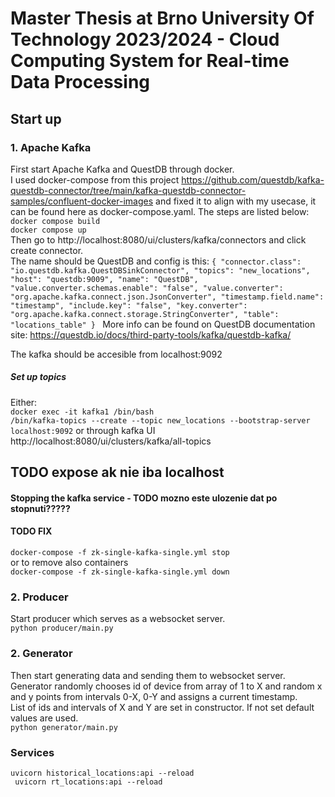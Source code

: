 # Master Thesis at Brno University Of Technology 2023/2024 - Cloud Computing System for Real-time Data Processing

## Start up
### 1. Apache Kafka
First start Apache Kafka and QuestDB through docker. \
I used docker-compose from this project https://github.com/questdb/kafka-questdb-connector/tree/main/kafka-questdb-connector-samples/confluent-docker-images 
and fixed it to align with my usecase, it can be found here as docker-compose.yaml. 
The steps are listed below: \
``docker compose build`` \
``docker compose up`` \
Then go to http://localhost:8080/ui/clusters/kafka/connectors and click create connector. \
The name should be QuestDB and config is this:
``{
	"connector.class": "io.questdb.kafka.QuestDBSinkConnector",
	"topics": "new_locations",
	"host": "questdb:9009",
	"name": "QuestDB",
	"value.converter.schemas.enable": "false",
	"value.converter": "org.apache.kafka.connect.json.JsonConverter",
	"timestamp.field.name": "timestamp",
	"include.key": "false",
	"key.converter": "org.apache.kafka.connect.storage.StringConverter",
	"table": "locations_table"
}
``
More info can be found on QuestDB documentation site: https://questdb.io/docs/third-party-tools/kafka/questdb-kafka/ 

The kafka should be accesible from localhost:9092
##### Set up topics
Either: \
``docker exec -it kafka1 /bin/bash`` \
``/bin/kafka-topics --create --topic new_locations --bootstrap-server localhost:9092`` 
or through kafka UI http://localhost:8080/ui/clusters/kafka/all-topics 
## TODO expose ak nie iba localhost

#### Stopping the kafka service - TODO mozno este ulozenie dat po stopnuti?????
#### TODO FIX
``docker-compose -f zk-single-kafka-single.yml stop`` \
or to remove also containers \
``docker-compose -f zk-single-kafka-single.yml down``
### 2. Producer
Start producer which serves as a websocket server. \
``python producer/main.py``
### 2. Generator
Then start generating data and sending them to websocket server. \
Generator randomly chooses id of device from array of 1 to X and random x and y points from intervals 0-X, 0-Y and assigns a current timestamp. \
List of ids and intervals of X and Y are set in constructor. If not set default values are used. \
``python generator/main.py``

### Services
``uvicorn historical_locations:api --reload `` \
`` uvicorn rt_locations:api --reload``